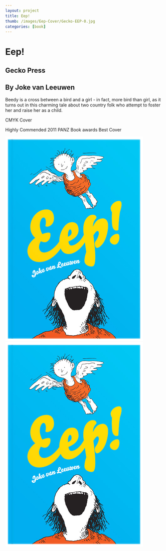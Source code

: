 ```yaml
---
layout: project
title: Eep!
thumb: /images/Eep-Cover/Gecko-EEP-0.jpg
categories: [book]
---
```


# Eep!

## Gecko Press
## By Joke van Leeuwen
 

Beedy is a cross between a bird and a girl - in fact, more bird than girl, as it turns out in this charming tale about two country folk who attempt to foster her and raise her as a child.


CMYK Cover

Highly Commended 
2011 PANZ Book awards 
Best Cover

![](/images/Eep-Cover/Gecko-EEP-1.jpg)
![](/images/Eep-Cover/Gecko-EEP-1.jpg)

